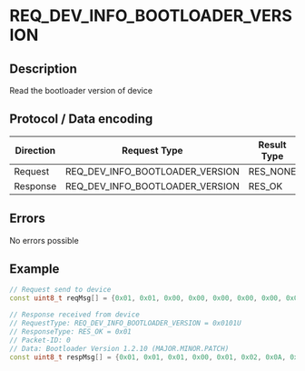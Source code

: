 # REQ_DEV_INFO_BOOTLOADER_VERSION

## Description

Read the bootloader version of device

## Protocol / Data encoding

| Direction | Request Type | Result Type | Packet ID | Data[0] | Data[1] | Data[2] | Data [3] |
|-|-|-|-|-|-|-|-|
|Request|REQ_DEV_INFO_BOOTLOADER_VERSION|RES_NONE|0|-|-|-|-|
|Response|REQ_DEV_INFO_BOOTLOADER_VERSION|RES_OK|0|BOOTL_VER_MAJOR|BOOTL_VER_MINOR|BOOTL_VER_PATCH|-|

## Errors

No errors possible

## Example
 
```C++
// Request send to device
const uint8_t reqMsg[] = {0x01, 0x01, 0x00, 0x00, 0x00, 0x00, 0x00, 0x00};

// Response received from device
// RequestType: REQ_DEV_INFO_BOOTLOADER_VERSION = 0x0101U
// ResponseType: RES_OK = 0x01
// Packet-ID: 0
// Data: Bootloader Version 1.2.10 (MAJOR.MINOR.PATCH)
const uint8_t respMsg[] = {0x01, 0x01, 0x01, 0x00, 0x01, 0x02, 0x0A, 0x00};

```